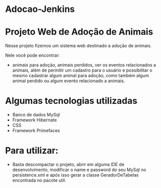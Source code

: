 # Adocao-Jenkins 

# Projeto Web de Adoção de Animais
Nesse projeto fizemos um sistema web destinado a adoção de animais.

Nele você pode encontrar:

- animais para adoção, animais perdidos, ver os eventos relacionados a animais, além de permitir um cadastro para o usuário e possibilitar o mesmo cadastrar algum animal para adoção, como também algum animal perdido ou algum evento relacionado a animais.

# Algumas tecnologias utilizadas

- Banco de dados MySql
- Framework Hibernate
- CSS
- Framework Primefaces

# Para utilizar:
- Basta descompactar o projeto, abrir em alguma IDE de desenvolvimento, modificar o name e password do seu MySql no persistence.xml e após isso gerar a classe GeradorDeTabelas encontrada no pacote util.

